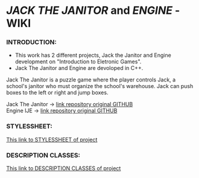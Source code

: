 # _JACK THE JANITOR_ and _ENGINE_ - WIKI

### INTRODUCTION:

* This work has 2 different projects, Jack the Janitor and Engine development on "Introduction to Eletronic Games".
* Jack The Janitor and Engine are devoloped in C++.

Jack The Janitor is a puzzle game where the player controls Jack, a school's janitor who must organize the school's warehouse. Jack can push boxes to the left or right and jump boxes.
	
Jack The Janitor -> [link repository original GITHUB](https://github.com/fgagamedev/jtj)  
Engine IJE -> [link repository original GITHUB](https://github.com/fgagamedev/IJE)    



### STYLESSHEET:
[This link to STYLESSHEET of project](https://github.com/ProjectTecPro-2016-1/Files/wiki/Stylessheet)  

### DESCRIPTION CLASSES:
[This link to DESCRIPTION CLASSES of project](https://github.com/ProjectTecPro-2016-1/Files/wiki/Classes)  